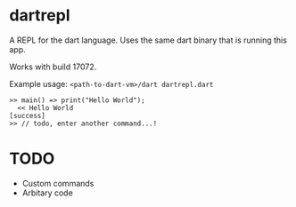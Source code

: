 dartrepl
========

A REPL for the dart language.  Uses the same dart binary that is running 
this app.

Works with build 17072.

Example usage:
    `<path-to-dart-vm>/dart dartrepl.dart`
    
    >> main() => print("Hello World");
      << Hello World
    [success]
    >> // todo, enter another command...!

TODO
====

* Custom commands
* Arbitary code
